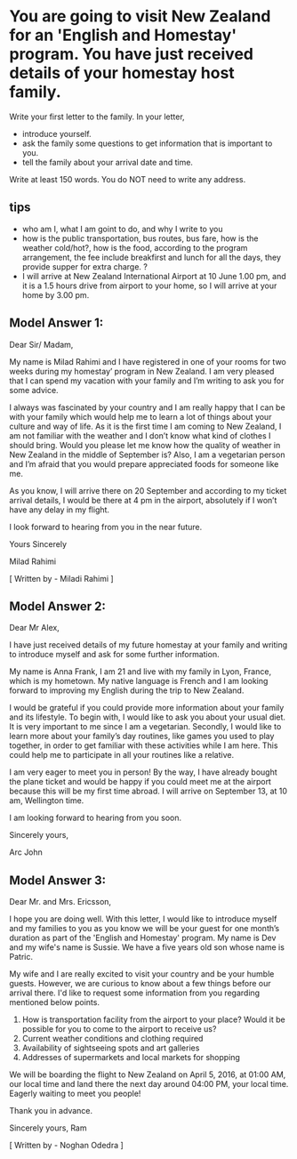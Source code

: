 # You are going to visit New Zealand for an 'English and Homestay' program. You have just received details of your homestay host family.

Write your first letter to the family. In your letter,

- introduce yourself.
- ask the family some questions to get information that is important to you.
- tell the family about your arrival date and time.

Write at least 150 words.
You do NOT need to write any address.

## tips
- who am I, what I am goint to do, and why I write to you
- how is the public transportation, bus routes, bus fare, how is the weather cold/hot?, how is the food, according to the program arrangement, the fee include breakfirst and lunch for all the days, they provide supper for extra charge.
? 
- I will arrive at New Zealand International Airport at 10 June 1.00 pm, and it is a 1.5 hours drive from airport to your home, so I will arrive at your home by 3.00 pm.  

## Model Answer 1:

Dear Sir/ Madam,

My name is Milad Rahimi and I have registered in one of your rooms for two weeks during my homestay’ program in New Zealand. I am very pleased that I can spend my vacation with your family and I’m writing to ask you for some advice.

I always was fascinated by your country and I am really happy that I can be with your family which would help me to learn a lot of things about your culture and way of life. As it is the first time I am coming to New Zealand, I am not familiar with the weather and I don’t know what kind of clothes I should bring. Would you please let me know how the quality of weather in New Zealand in the middle of September is? Also, I am a vegetarian person and I’m afraid that you would prepare appreciated foods for someone like me.

As you know, I will arrive there on 20 September and according to my ticket arrival details, I would be there at 4 pm in the airport, absolutely if I won’t have any delay in my flight.

I look forward to hearing from you in the near future.

Yours Sincerely

Milad Rahimi

[ Written by - Miladi Rahimi ]

## Model Answer 2:

Dear Mr Alex,

I have just received details of my future homestay at your family and writing to introduce myself and ask for some further information.

My name is Anna Frank, I am 21 and live with my family in Lyon, France, which is my hometown. My native language is French and I am looking forward to improving my English during the trip to New Zealand.

I would be grateful if you could provide more information about your family and its lifestyle. To begin with, I would like to ask you about your usual diet. It is very important to me since I am a vegetarian. Secondly, I would like to learn more about your family’s day routines, like games you used to play together, in order to get familiar with these activities while I am here. This could help me to participate in all your routines like a relative.

I am very eager to meet you in person! By the way, I have already bought the plane ticket and would be happy if you could meet me at the airport because this will be my first time abroad. I will arrive on September 13, at 10 am, Wellington time.

I am looking forward to hearing from you soon.

Sincerely yours,

Arc John

## Model Answer 3:

Dear Mr. and Mrs. Ericsson,

I hope you are doing well. With this letter, I would like to introduce myself and my families to you as you know we will be your guest for one month’s duration as part of the 'English and Homestay' program. My name is Dev and my wife's name is Sussie. We have a five years old son whose name is Patric.

My wife and I are really excited to visit your country and be your humble guests. However, we are curious to know about a few things before our arrival there. I'd like to request some information from you regarding mentioned below points.

1. How is transportation facility from the airport to your place? Would it be possible for you to come to the airport to receive us?
2. Current weather conditions and clothing required
3. Availability of sightseeing spots and art galleries
4. Addresses of supermarkets and local markets for shopping

We will be boarding the flight to New Zealand on April 5, 2016, at 01:00 AM, our local time and land there the next day around 04:00 PM, your local time. Eagerly waiting to meet you people!

Thank you in advance.

Sincerely yours,
Ram

[ Written by - Noghan Odedra ]